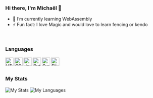 ### Hi there, I'm Michaël 👋

- 🌱 I’m currently learning WebAssembly
- ⚡ Fun fact: I love Magic and would love to learn fencing or kendo

<br/>

### Languages
<img align="left" src="https://user-images.githubusercontent.com/47521598/154330342-b1fa47cd-d946-40ae-9638-af70dda53fa2.png" alt="HTML" width="26"/>
<img align="left" src="https://user-images.githubusercontent.com/47521598/154330591-1ccd2afb-8be5-41dd-9d80-6263b45673b8.png" alt="CSS" width="26"/>
<img align="left" src="https://user-images.githubusercontent.com/47521598/154330904-1e956abf-bac1-4062-a89f-7a17c75d5d9b.png" alt="JavaScript" width="26"/>
<img align="left" src="https://user-images.githubusercontent.com/47521598/154330136-bdc3046d-9163-40f1-94c2-b60e425ed3ba.png" alt="Python" width="26"/>
<img align="left" src="https://user-images.githubusercontent.com/47521598/154331040-8c043427-6773-4a66-98f9-71a45c398b95.png" alt="Swift" width="26"/>
<img align="left" src="https://user-images.githubusercontent.com/47521598/154331244-95cb6424-1ebc-4058-b345-2058cb034561.png" alt="Elixir" width="26"/>



<br/>
<br/>



### My Stats

<img align="center" src="http://github-readme-stats-orijhins.vercel.app/api?username=Orijhins&count_private=true&show_icons=true&hide_border=true&theme=github_dark" alt="My Stats"/>

<img align="center" src="http://github-readme-stats-orijhins.vercel.app/api/top-langs/?username=Orijhins&hide=objective-c,java,kotlin,ruby&langs_count=10&show_icons=true&hide_border=true&theme=github_dark&layout=compact" alt="My Languages"/>
